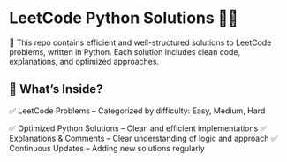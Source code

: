 # LeetCode Python Solutions 🐍💡
🚀 This repo contains efficient and well-structured solutions to LeetCode problems, written in Python. Each solution includes clean code, explanations, and optimized approaches.

## 📌 What’s Inside?
✅ LeetCode Problems – Categorized by difficulty: Easy, Medium, Hard

✅ Optimized Python Solutions – Clean and efficient implementations
✅ Explanations & Comments – Clear understanding of logic and approach
✅ Continuous Updates – Adding new solutions regularly
